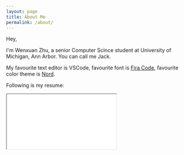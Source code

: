 ```yaml
---
layout: page
title: About Me
permalink: /about/
---
```


Hey,

I'm Wenxuan Zhu, a senior Computer Scince student at University of Michigan, Ann Arbor. You can call me Jack.

My favourite text editor is VSCode, favourite font is [Fira Code](https://github.com/tonsky/FiraCode), favourite color theme is [Nord](https://www.nordtheme.com/).

Following is my resume:
<div class="aspect-ratio" style="
  width: 100%;
  padding-bottom: 133%;
"><iframe src="{{ site.url }}/pdfs/resume.pdf"/></div>